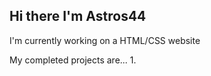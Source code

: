 ## Hi there I'm Astros44
I'm currently working on a HTML/CSS website

My completed projects are...
1.
